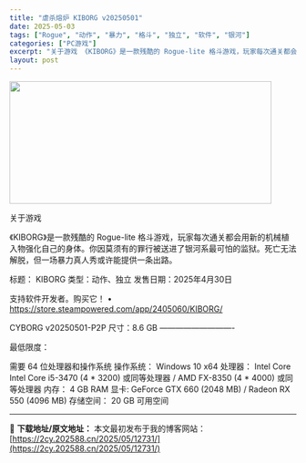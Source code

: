 ```yaml
---
title: "虐杀熔炉 KIBORG v20250501"
date: 2025-05-03
tags: ["Rogue", "动作", "暴力", "格斗", "独立", "软件", "银河"]
categories: ["PC游戏"]
excerpt: "关于游戏 《KIBORG》是一款残酷的 Rogue-lite 格斗游戏，玩家每次通关都会用新的机械植入物强化自己的身体。你因莫须有的罪行被送进了银河系最可怕的监狱。死亡无法解脱，但一场暴力真人秀或许能提供一条出路。 标题： KIBORG 类型：动作、独立 发售日期：2025年4月30日 支持软件开发&hellip;"
layout: post
---
```


<img class="aligncenter size-full wp-image-12725" src="https://2cy.202588.cn/wp-content/uploads/2025/05/2025050303534866.webp" alt="" width="460" height="215" />

关于游戏

《KIBORG》是一款残酷的 Rogue-lite 格斗游戏，玩家每次通关都会用新的机械植入物强化自己的身体。你因莫须有的罪行被送进了银河系最可怕的监狱。死亡无法解脱，但一场暴力真人秀或许能提供一条出路。

标题： KIBORG
类型：动作、独立
发售日期：2025年4月30日

支持软件开发者。购买它！
• https://store.steampowered.com/app/2405060/KIBORG/

CYBORG v20250501-P2P
尺寸：8.6 GB
—————————-

最低限度：

需要 64 位处理器和操作系统
操作系统： Windows 10 x64
处理器： Intel Core Intel Core i5-3470 (4 * 3200) 或同等处理器 / AMD FX-8350 (4 * 4000) 或同等处理器
内存： 4 GB RAM
显卡: GeForce GTX 660 (2048 MB) / Radeon RX 550 (4096 MB)
存储空间： 20 GB 可用空间

---
📖 **下载地址/原文地址：** 本文最初发布于我的博客网站：[https://2cy.202588.cn/2025/05/12731/](https://2cy.202588.cn/2025/05/12731/)
